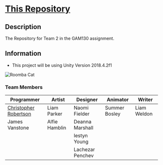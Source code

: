 # [This Repository](https://gamesgit.falmouth.ac.uk/users/cr230727/repos/aventale-interactive-gam130/browse)
## Description
The Repository for Team 2 in the GAM130 assignment.

## Information
- This project will be using Unity Version 2018.4.2f1 

![Roomba Cat](https://gamesgit.falmouth.ac.uk/users/cr230727/repos/aventale-interactive-gam130/raw/Images/Publishable%20pieces/roomba_cat.png?at=refs%2Fheads%2Fmaster)

### Team Members
|Programmer                                          |Artist       |Designer       |Animator     |Writer
|----------------------------------------------------|-------------|----------------|-------------|-----------|
|[Christopher Robertson](https://github.com/Koltonix)|Liam Parker  |Naomi Fielder   |Summer Bosley|Liam Weldon|
|James Vanstone                					     |Alfie Hamblin|Deanna Marshall |             |           |
|                               				     |             |Iestyn Young    |             |           |
|                               				     |             |Lachezar Penchev|             |           |


